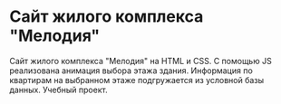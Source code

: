 # Сайт жилого комплекса "Мелодия"
Сайт жилого комплекса "Мелодия" на HTML и CSS. С помощью JS реализована анимация выбора этажа здания. Информация по квартирам на выбранном этаже подгружается из условной базы данных.
Учебный проект.
